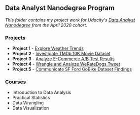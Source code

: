 ## Data Analyst Nanodegree Program

*This folder contains my project work for Udacity's [Data Analyst Nanodegree](https://www.udacity.com/course/data-analyst-nanodegree--nd002) from the April 2020 cohort.*

### Projects

- **Project 1** - [Explore Weather Trends](https://github.com/redisunarta/Project-Based-Learning/blob/master/My%20Udacity%20Project/Exploring%20Weather%20Trends%20Project.ipynb)
- **Project 2** - [Investigate TMDb 10K Movie Dataset](https://github.com/redisunarta/Project-Based-Learning/blob/master/My%20Udacity%20Project/Investigate%20TMDb%2010K%20Movie%20Dataset.ipynb)
- **Project 3** - [Analyze E-Commerce A/B Test Results](https://github.com/redisunarta/Project-Based-Learning/blob/master/My%20Udacity%20Project/Analyze_ab_test_results_notebook.ipynb)
- **Project 4** - [Wrangle and Analyze WeRateDogs Tweet](https://github.com/redisunarta/Project-Based-Learning/blob/master/My%20Udacity%20Project/Analyze%20WeRateDogs%20Tweet.ipynb)
- **Project 5** - [Communicate SF Ford GoBike Dataset Findings](https://github.com/redisunarta/Project-Based-Learning/blob/master/My%20Udacity%20Project/Slide_SF_Ford_GoBike.ipynb)

### Courses
- Introduction to Data Analysis
- Practical Statistics
- Data Wrangling
- Data Visualization
